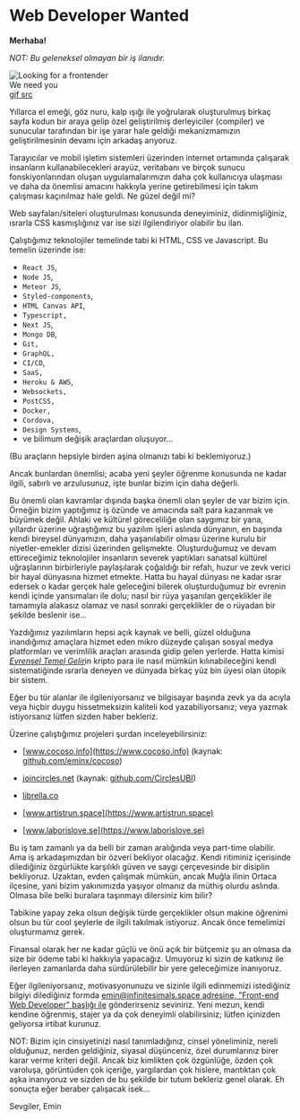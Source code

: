 # Web Developer Wanted

**Merhaba!**

_NOT: Bu geleneksel olmayan bir iş ilanıdır._

<img className="cat-gif" src="https://media.giphy.com/media/EE185t7OeMbTy/giphy.gif" alt="Looking for a frontender" />
<div className="img-alt-text">We need you <br /><a href="https://giphy.com/gifs/cat-kitty-kittens-EE185t7OeMbTy" target="_blank">gif src</a></div>

Yıllarca el emeği, göz nuru, kalp ışığı ile yoğrularak oluşturulmuş birkaç sayfa kodun bir araya gelip özel geliştirilmiş derleyiciler (compiler) ve sunucular tarafından bir işe yarar hale geldiği mekanizmamızın geliştirilmesinin devamı için arkadaş arıyoruz.

Tarayıcılar ve mobil işletim sistemleri üzerinden internet ortamında çalışarak insanların kullanabilecekleri arayüz, veritabanı ve birçok sunucu fonskiyonlarından oluşan uygulamalarımızın daha çok kullanıcıya ulaşması ve daha da önemlisi amacını hakkıyla yerine getirebilmesi için takım çalışması kaçınılmaz hale geldi. Ne güzel değil mi?

Web sayfaları/siteleri oluşturulması konusunda deneyiminiz, didinmişliğiniz, ısrarla CSS kasmışlığınız var ise sizi ilgilendiriyor olabilir bu ilan.

Çalıştığımız teknolojiler temelinde tabi ki HTML, CSS ve Javascript. Bu temelin üzerinde ise:

- `React JS`,
- `Node JS`,
- `Meteor JS`,
- `Styled-components`,
- `HTML Canvas API`,
- `Typescript,`
- `Next JS`,
- `Mongo DB`,
- `Git,`
- `GraphQL,`
- `CI/CD`,
- `SaaS,`
- `Heroku & AWS`,
- `Websockets,`
- `PostCSS,`
- `Docker,`
- `Cordova,`
- `Design Systems`,
- ve bilimum değişik araçlardan oluşuyor...

(Bu araçların hepsiyle birden aşina olmanızı tabi ki beklemiyoruz.)

Ancak bunlardan önemlisi; acaba yeni şeyler öğrenme konusunda ne kadar ilgili, sabırlı ve arzulusunuz, işte bunlar bizim için daha değerli.

Bu önemli olan kavramlar dışında başka önemli olan şeyler de var bizim için. Örneğin bizim yaptığımız iş özünde ve amacında salt para kazanmak ve büyümek değil. Ahlaki ve kültürel göreceliliğe olan saygımız bir yana, yıllardır üzerine uğraştığımız bu yazılım işleri aslında dünyanın, en başında kendi bireysel dünyamızın, daha yaşanılabilir olması üzerine kurulu bir niyetler-emekler dizisi üzerinden gelişmekte. Oluşturduğumuz ve devam ettireceğimiz teknolojiler insanların severek yaptıkları sanatsal kültürel uğraşlarının birbirleriyle paylaşılarak çoğaldığı bir refah, huzur ve zevk verici bir hayal dünyasına hizmet etmekte. Hatta bu hayal dünyası ne kadar ısrar edersek o kadar gerçek hale geleceğini bilerek oluşturduğumuz bir evrenin kendi içinde yansımaları ile dolu; nasıl bir rüya yaşanılan gerçeklikler ile tamamıyla alakasız olamaz ve nasıl sonraki gerçeklikler de o rüyadan bir şekilde beslenir ise...

Yazdığımız yazılımların hepsi açık kaynak ve belli, güzel olduğuna inandığımız amaçlara hizmet eden mikro düzeyde çalışan sosyal medya platformları ve verimlilik araçları arasında gidip gelen yerlerde. Hatta kimisi [_Evrensel Temel Gelir_](https://basicincome.stanford.edu/about/what-is-ubi/)in kripto para ile nasıl mümkün kılınabileceğini kendi sistematiğinde ısrarla deneyen ve dünyada birkaç yüz bin üyesi olan ütopik bir sistem.

Eğer bu tür alanlar ile ilgileniyorsanız ve bilgisayar başında zevk ya da acıyla veya hiçbir duygu hissetmeksizin kaliteli kod yazabiliyorsanız; veya yazmak istiyorsanız lütfen sizden haber bekleriz.

Üzerine çalıştığımız projeleri şurdan inceleyebilirsiniz:

- [www.cocoso.info](https://www.cocoso.info) (kaynak: [github.com/eminx/cocoso](https://github.com/eminx/cocoso))

- [joincircles.net](https://joincircles.net) (kaynak: [github.com/CirclesUBI](https://github.com/CirclesUBI))

- [librella.co](https://librella.co)

- [www.artistrun.space](https://www.artistrun.space)

- [www.laborislove.se](https://www.laborislove.se)

Bu iş tam zamanlı ya da belli bir zaman aralığında veya part-time olabilir. Ama iş arkadaşımızdan bir özveri bekliyor olacağız. Kendi ritiminiz içerisinde dilediğiniz özgürlükte karşılıklı güven ve saygı çerçevesinde bir disiplin bekliyoruz. Uzaktan, evden çalışmak mümkün, ancak Muğla ilinin Ortaca ilçesine, yani bizim yakınımızda yaşıyor olmanız da müthiş olurdu aslında. Olmasa bile belki buralara taşınmayı dilersiniz kim bilir?

Tabikine yapay zeka olsun değişik türde gerçeklikler olsun makine öğrenimi olsun bu tür cool şeylerle de ilgili takılmak istiyoruz. Ancak önce temelimizi oluşturmamız gerek.

Finansal olarak her ne kadar güçlü ve önü açık bir bütçemiz şu an olmasa da size bir ödeme tabi ki hakkıyla yapacağız. Umuyoruz ki sizin de katkınız ile ilerleyen zamanlarda daha sürdürülebilir bir yere geleceğimize inanıyoruz.

Eğer ilgileniyorsanız, motivasyonunuzu ve sizinle ilgili edinmemizi istediğiniz bilgiyi dilediğiniz formda [emin@infinitesimals.space adresine, "Front-end Web Developer" başlığı ile](mailto:emin@infinitesimals.space?subject=Front-end%20Web%20Developer) gönderirseniz seviniriz. Yeni mezun, kendi kendine öğrenmiş, stajer ya da çok deneyimli olabilirsiniz; lütfen içinizden geliyorsa irtibat kurunuz.

NOT: Bizim için cinsiyetinizi nasıl tanımladığınız, cinsel yöneliminiz, nereli olduğunuz, nerden geldiğiniz, siyasal düşünceniz, özel durumlarınız birer karar verme kriteri değil. Ancak biz kimlikten çok özgünlüğe, özden çok varoluşa, görüntüden çok içeriğe, yargılardan çok hislere, mantıktan çok aşka inanıyoruz ve sizden de bu şekilde bir tutum bekleriz genel olarak. Eh sonuçta eğer beraber çalışacak isek...

Sevgiler,
Emin
